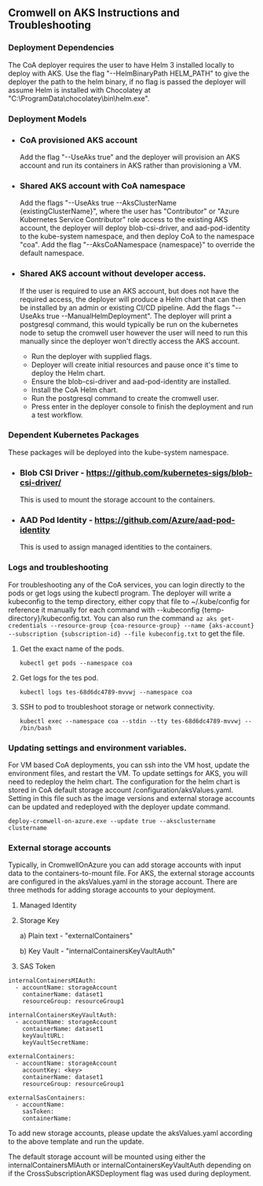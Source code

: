 ## Cromwell on AKS Instructions and Troubleshooting

### Deployment Dependencies
The CoA deployer requires the user to have Helm 3 installed locally to deploy with AKS. Use the flag "--HelmBinaryPath HELM_PATH" to give the deployer the path to the helm binary, if no flag is passed the deployer will assume Helm is installed with Chocolatey at "C:\\ProgramData\\chocolatey\\bin\\helm.exe".

### Deployment Models

- ### CoA provisioned AKS account
    Add the flag "--UseAks true" and the deployer will provision an AKS account and run its containers in AKS rather than provisioning a VM.
- ### Shared AKS account with CoA namespace
    Add the flags "--UseAks true --AksClusterName {existingClusterName}", where the user has "Contributor" or "Azure Kubernetes Service Contributor" role access to the existing AKS account, the deployer will deploy blob-csi-driver, and aad-pod-identity to the kube-system namespace, and then deploy CoA to the namespace "coa". Add the flag "--AksCoANamespace {namespace}" to override the default namespace.
- ### Shared AKS account without developer access. 
    If the user is required to use an AKS account, but does not have the required access, the deployer will produce a Helm chart that can then be installed by an admin or existing CI/CD pipeline. Add the flags "--UseAks true --ManualHelmDeployment". The deployer will print a postgresql command, this would typically be run on the kubernetes node to setup the cromwell user however the user will need to run this manually since the deployer won't directly access the AKS account. 

    - Run the deployer with supplied flags. 
    - Deployer will create initial resources and pause once it's time to deploy the Helm chart.
    - Ensure the blob-csi-driver and aad-pod-identity are installed.
    - Install the CoA Helm chart. 
    - Run the postgresql command to create the cromwell user. 
    - Press enter in the deployer console to finish the deployment and run a test workflow. 

### Dependent Kubernetes Packages
These packages will be deployed into the kube-system namespace.
- ### Blob CSI Driver - https://github.com/kubernetes-sigs/blob-csi-driver/
    This is used to mount the storage account to the containers.
- ### AAD Pod Identity - https://github.com/Azure/aad-pod-identity
    This is used to assign managed identities to the containers. 

### Logs and troubleshooting
For troubleshooting any of the CoA services, you can login directly to the pods or get logs using the kubectl program. The deployer will write a kubeconfig to the temp directory, either copy that file to ~/.kube/config for reference it manually for each command with --kubeconfig {temp-directory}/kubeconfig.txt. You can also run the command `az aks get-credentials --resource-group {coa-resource-group} --name {aks-account} --subscription {subscription-id} --file kubeconfig.txt` to get the file.

1. Get the exact name of the pods. 

    `kubectl get pods --namespace coa`
2. Get logs for the tes pod.

    `kubectl logs tes-68d6dc4789-mvvwj --namespace coa`
3. SSH to pod to troubleshoot storage or network connectivity.

    `kubectl exec --namespace coa --stdin --tty tes-68d6dc4789-mvvwj -- /bin/bash`

### Updating settings and environment variables.

For VM based CoA deployments, you can ssh into the VM host, update the environment files, and restart the VM. 
To update settings for AKS, you will need to redeploy the helm chart. The configuration for the helm chart is 
stored in CoA default storage account /configuration/aksValues.yaml. Setting in this file such as the image
versions and external storage accounts can be updated and redeployed with the deployer update command.

`deploy-cromwell-on-azure.exe --update true --aksclustername clustername`

### External storage accounts
Typically, in CromwellOnAzure you can add storage accounts with input data to the containers-to-mount file. For AKS, the external storage accounts are configured
in the aksValues.yaml in the storage account. There are three methods for adding storage accounts 
to your deployment. 

1. Managed Identity
2. Storage Key

    a) Plain text - "externalContainers"

    b) Key Vault - "internalContainersKeyVaultAuth"
3. SAS Token

```
internalContainersMIAuth:
  - accountName: storageAccount
    containerName: dataset1
    resourceGroup: resourceGroup1    

internalContainersKeyVaultAuth:
  - accountName: storageAccount
    containerName: dataset1
    keyVaultURL: 
    keyVaultSecretName:

externalContainers:
  - accountName: storageAccount
    accountKey: <key>
    containerName: dataset1
    resourceGroup: resourceGroup1

externalSasContainers:
  - accountName: 
    sasToken: 
    containerName: 
```

To add new storage accounts, please update the aksValues.yaml according to the above template and run the update. 

The default storage account will be mounted using either the internalContainersMIAuth or internalContainersKeyVaultAuth depending on if the CrossSubscriptionAKSDeployment flag was used during deployment.
